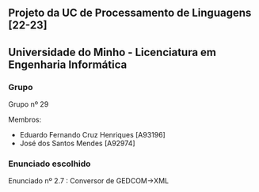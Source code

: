 
## Projeto da UC de Processamento de Linguagens [22-23] 
## Universidade do Minho - Licenciatura em Engenharia Informática

### Grupo 

Grupo nº 29 

  Membros:
  
  - Eduardo Fernando Cruz Henriques [A93196]
  - José dos Santos Mendes [A92974]

### Enunciado escolhido

Enunciado nº 2.7 : Conversor de GEDCOM->XML
